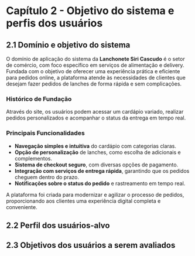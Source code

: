 # Capítulo 2 - Objetivo do sistema e perfis dos usuários

## 2.1 Domínio e objetivo do sistema

O domínio de aplicação do sistema da **Lanchonete Siri Cascudo** é o setor de comércio, com foco específico em serviços de alimentação e delivery. Fundada com o objetivo de oferecer uma experiência prática e eficiente para pedidos online, a plataforma atende às necessidades de clientes que desejam fazer pedidos de lanches de forma rápida e sem complicações.

### Histórico de Fundação

Através do site, os usuários podem acessar um cardápio variado, realizar pedidos personalizados e acompanhar o status da entrega em tempo real.

### Principais Funcionalidades

- **Navegação simples e intuitiva** do cardápio com categorias claras.
- **Opção de personalização** de lanches, como escolha de adicionais e complementos.
- **Sistema de checkout seguro**, com diversas opções de pagamento.
- **Integração com serviços de entrega rápida**, garantindo que os pedidos cheguem dentro do prazo.
- **Notificações sobre o status do pedido** e rastreamento em tempo real.

A plataforma foi criada para modernizar e agilizar o processo de pedidos, proporcionando aos clientes uma experiência digital completa e conveniente.


## 2.2 Perfil dos usuários-alvo

## 2.3 Objetivos dos usuários a serem avaliados
 

